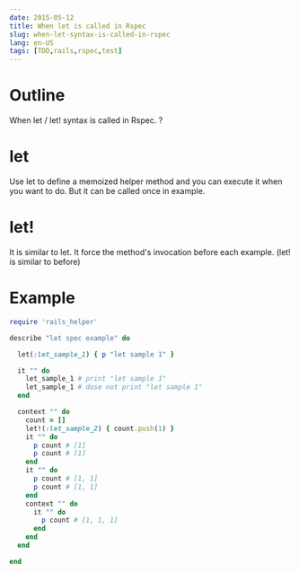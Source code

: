 ```yaml
---
date: 2015-05-12
title: When let is called in Rspec
slug: when-let-syntax-is-called-in-rspec
lang: en-US
tags: [TDD,rails,rspec,test]
---
```


# Outline

When let / let! syntax is called in Rspec. ?

# let

Use let to define a memoized helper method and you can execute it when you want to do.
But it can be called once in example.

# let!

It is similar to let.
It force the method's invocation before each example.
(let! is similar to before)

# Example

```ruby
require 'rails_helper'

describe "let spec example" do

  let(:let_sample_1) { p "let sample 1" }

  it "" do
    let_sample_1 # print "let sample 1"
    let_sample_1 # dose not print "let sample 1"
  end

  context "" do
    count = []
    let!(:let_sample_2) { count.push(1) }
    it "" do
      p count # [1]
      p count # [1]
    end
    it "" do
      p count # [1, 1]
      p count # [1, 1]
    end
    context "" do
      it "" do
        p count # [1, 1, 1]
      end
    end
  end

end
```
